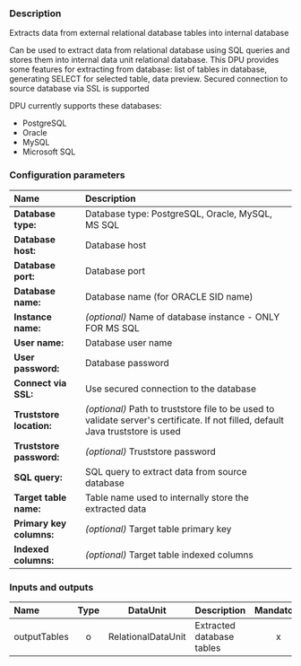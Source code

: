 ### Description

Extracts data from external relational database tables into internal database

Can be used to extract data from relational database using SQL queries and stores them into internal data unit relational database.
This DPU provides some features for extracting from database: list of tables in database, generating SELECT for selected table, data preview.
Secured connection to source database via SSL is supported

DPU currently supports these databases:
* PostgreSQL
* Oracle
* MySQL
* Microsoft SQL

### Configuration parameters

| Name | Description |
|:----|:----|
|**Database type:** |Database type: PostgreSQL, Oracle, MySQL, MS SQL |
|**Database host:** |Database host |
|**Database port:** |Database port |
|**Database name:** |Database name (for ORACLE SID name) |
|**Instance name:** | *(optional)* Name of database instance - ONLY FOR MS SQL |
|**User name:** |Database user name |
|**User password:** |Database password |
|**Connect via SSL:** |Use secured connection to the database |
|**Truststore location:** |*(optional)* Path to truststore file to be used to validate server's certificate. If not filled, default Java truststore is used |
|**Truststore password:** |*(optional)* Truststore password |
|**SQL query:** |SQL query to extract data from source database |
|**Target table name:** |Table name used to internally store the extracted data |
|**Primary key columns:** |*(optional)* Target table primary key |
|**Indexed columns:** |*(optional)* Target table indexed columns |

### Inputs and outputs ###

|Name |Type | DataUnit | Description | Mandatory |
|:---|:---:|:---:|:---|:---:|
|outputTables |o    |RelationalDataUnit |Extracted database tables |x|
